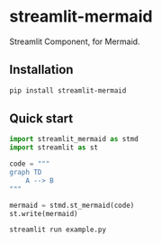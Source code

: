 # streamlit-mermaid

Streamlit Component, for Mermaid.

## Installation

```bash
pip install streamlit-mermaid
```

## Quick start

```py
import streamlit_mermaid as stmd
import streamlit as st

code = """
graph TD
    A --> B
"""

mermaid = stmd.st_mermaid(code)
st.write(mermaid)
```

```bash
streamlit run example.py
```
